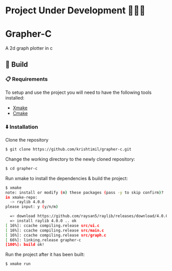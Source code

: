 # Project Under Development 👨🏿‍💻

# Grapher-C

A 2d graph plotter in c


## 🔨 Build

###  📋 Requirements

To setup and use the project you will need to have the following tools installed:
 - [Xmake](https://xmake.io/)
 - [Cmake](https://cmake.org/)

###  ⬇️ Installation

Clone the repository

```bash
$ git clone https://github.com/krishtimil/grapher-c.git
```

Change the working directory to the newly cloned repository:

```bash
$ cd grapher-c
```

Run xmake to install the dependencies & build the project:

```bash
$ xmake
note: install or modify (m) these packages (pass -y to skip confirm)?
in xmake-repo:
  -> raylib 4.0.0
please input: y (y/n/m)

  => download https://github.com/raysan5/raylib/releases/download/4.0.0/raylib-4.0.0_macos.tar.gz .. ok
  => install raylib 4.0.0 .. ok
[ 16%]: ccache compiling.release src/ui.c
[ 16%]: ccache compiling.release src/main.c
[ 16%]: ccache compiling.release src/graph.c
[ 66%]: linking.release grapher-c
[100%]: build ok!
```

Run the project after it has been built:

```bash
$ xmake run
```
